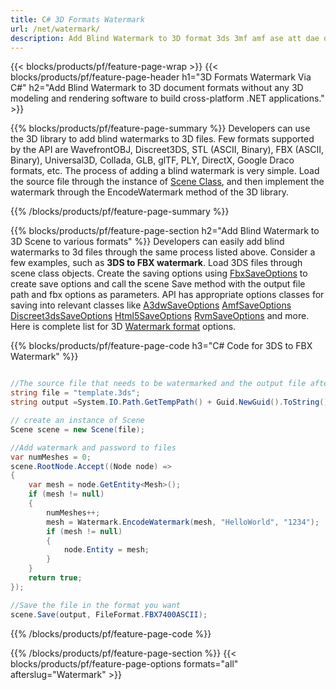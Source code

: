 ```yaml
---
title: C# 3D Formats Watermark
url: /net/watermark/
description: Add Blind Watermark to 3D format 3ds 3mf amf ase att dae drc dxf fbx gltf jt obj ply rvm stl u3d usdz usd vrml x via .NET library using a few lines of C# code.
---
```


{{< blocks/products/pf/feature-page-wrap >}}
{{< blocks/products/pf/feature-page-header h1="3D Formats Watermark Via C#" h2="Add Blind Watermark to 3D document formats without any 3D modeling and rendering software to build cross-platform .NET applications." >}}

{{% blocks/products/pf/feature-page-summary %}}
Developers can use the 3D library to add blind watermarks to 3D files. Few formats supported by the API are WavefrontOBJ, Discreet3DS, STL (ASCII, Binary), FBX (ASCII, Binary), Universal3D, Collada, GLB, glTF, PLY, DirectX, Google Draco formats, etc. The process of adding a blind watermark is very simple. Load the source file through the instance of [Scene Class](https://apireference.aspose.com/3d/net/aspose.threed/scene), and then implement the watermark through the EncodeWatermark method of the 3D library.

{{% /blocks/products/pf/feature-page-summary  %}}

{{% blocks/products/pf/feature-page-section  h2="Add Blind Watermark to 3D Scene to various formats" %}}
Developers can easily add blind watermarks to 3d files through the same process listed above. Consider a few examples, such as **3DS to FBX watermark**. Load 3DS files through scene class objects. Create the saving options using [FbxSaveOptions](https://apireference.aspose.com/3d/net/aspose.threed.formats/fbxSaveOptions) to create save options and call the scene Save method with the output file path and fbx options as parameters. API has appropriate options classes for saving into relevant classes like [A3dwSaveOptions](https://apireference.aspose.com/3d/net/aspose.threed.formats/a3dwsaveoptions)  [AmfSaveOptions](https://apireference.aspose.com/3d/net/aspose.threed.formats/amfsaveoptions)  [Discreet3dsSaveOptions](https://apireference.aspose.com/3d/net/aspose.threed.formats/discreet3dssaveoptions)  [Html5SaveOptions](https://apireference.aspose.com/3d/net/aspose.threed.formats/html5saveoptions)  [RvmSaveOptions](https://apireference.aspose.com/3d/net/aspose.threed.formats/rvmsaveoptions) and more. Here is complete list for 3D [Watermark format](https://apireference.aspose.com/3d/net/aspose.threed.formats) options.

{{% blocks/products/pf/feature-page-code h3="C# Code for 3DS to FBX Watermark" %}}

```cs

//The source file that needs to be watermarked and the output file after saving
string file = "template.3ds";
string output =System.IO.Path.GetTempPath() + Guid.NewGuid().ToString() + ".fbx";

// create an instance of Scene
Scene scene = new Scene(file);

//Add watermark and password to files
var numMeshes = 0;
scene.RootNode.Accept((Node node) =>
{
    var mesh = node.GetEntity<Mesh>();
    if (mesh != null)
    {
        numMeshes++;
        mesh = Watermark.EncodeWatermark(mesh, "HelloWorld", "1234");
        if (mesh != null)
        {
            node.Entity = mesh;
        }
    }
    return true;
});

//Save the file in the format you want
scene.Save(output, FileFormat.FBX7400ASCII);

```

{{% /blocks/products/pf/feature-page-code  %}}

{{% /blocks/products/pf/feature-page-section %}}
{{< blocks/products/pf/feature-page-options formats="all" afterslug="Watermark" >}}